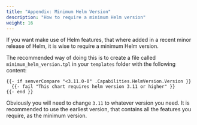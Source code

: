 ```yaml
---
title: "Appendix: Minimum Helm Version"
description: "How to require a minimum Helm version"
weight: 16
---
```


If you want make use of Helm features, that where added in a recent minor release
of Helm, it is wise to require a minimum Helm version.

The recommended way of doing this is to create a file called
`minimum_helm_version.tpl` in your `templates` folder with the following content:

```
{{- if semverCompare "<3.11.0-0" .Capabilities.HelmVersion.Version }}
  {{- fail "This chart requires helm version 3.11 or higher" }}
{{- end }}
```

Obviously you will need to change `3.11` to whatever version you need. It is
recommended to use the earliest version, that contains all the features you
require, as the minimum version.
